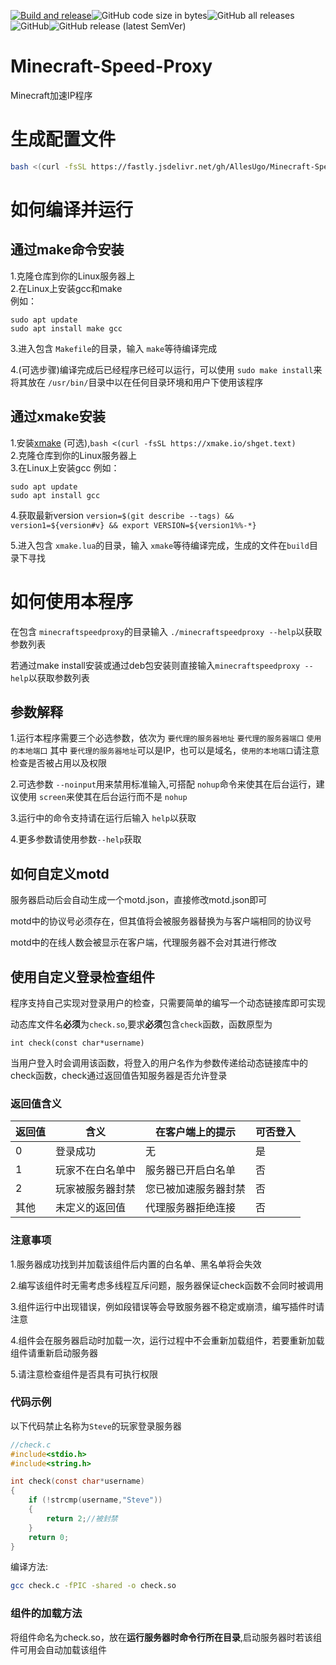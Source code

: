 [![Build and release](https://github.com/AllesUgo/Minecraft-Speed-Proxy/actions/workflows/release.yaml/badge.svg)](https://github.com/AllesUgo/Minecraft-Speed-Proxy/actions/workflows/release.yaml)![GitHub code size in bytes](https://img.shields.io/github/languages/code-size/AllesUgo/Minecraft-Speed-Proxy)![GitHub all releases](https://img.shields.io/github/downloads/AllesUgo/Minecraft-Speed-Proxy/total)![GitHub](https://img.shields.io/github/license/AllesUgo/Minecraft-Speed-Proxy)![GitHub release (latest SemVer)](https://img.shields.io/github/v/release/AllesUgo/Minecraft-Speed-Proxy)
# Minecraft-Speed-Proxy

Minecraft加速IP程序

# 生成配置文件

```bash
bash <(curl -fsSL https://fastly.jsdelivr.net/gh/AllesUgo/Minecraft-Speed-Proxy@master/scripts/config.sh )
```

# 如何编译并运行
## 通过make命令安装
1.克隆仓库到你的Linux服务器上  
2.在Linux上安装gcc和make  
    例如：
    
    sudo apt update
    sudo apt install make gcc
3.进入包含 `Makefile`的目录，输入 `make`等待编译完成


4.(可选步骤)编译完成后已经程序已经可以运行，可以使用 `sudo make install`来将其放在 `/usr/bin/`目录中以在任何目录环境和用户下使用该程序
## 通过xmake安装
1.安装[xmake](https://github.com/xmake-io/xmake) (可选),`bash <(curl -fsSL https://xmake.io/shget.text)`  
2.克隆仓库到你的Linux服务器上  
3.在Linux上安装gcc
    例如：
    
    sudo apt update
    sudo apt install gcc

4.获取最新version `version=$(git describe --tags) && version1=${version#v} && export VERSION=${version1%%-*}`

5.进入包含 `xmake.lua`的目录，输入 `xmake`等待编译完成，生成的文件在`build`目录下寻找



# 如何使用本程序

在包含 `minecraftspeedproxy`的目录输入 `./minecraftspeedproxy --help`以获取参数列表

若通过make install安装或通过deb包安装则直接输入`minecraftspeedproxy --help`以获取参数列表

## 参数解释

1.运行本程序需要三个必选参数，依次为 `要代理的服务器地址` `要代理的服务器端口` `使用的本地端口`
其中 `要代理的服务器地址`可以是IP，也可以是域名，`使用的本地端口`请注意检查是否被占用以及权限

2.可选参数 `--noinput`用来禁用标准输入,可搭配 `nohup`命令来使其在后台运行，建议使用 `screen`来使其在后台运行而不是 `nohup`

3.运行中的命令支持请在运行后输入 `help`以获取

4.更多参数请使用参数`--help`获取
## 如何自定义motd
服务器启动后会自动生成一个motd.json，直接修改motd.json即可

motd中的协议号必须存在，但其值将会被服务器替换为与客户端相同的协议号

motd中的在线人数会被显示在客户端，代理服务器不会对其进行修改
## 使用自定义登录检查组件
程序支持自己实现对登录用户的检查，只需要简单的编写一个动态链接库即可实现

动态库文件名**必须**为`check.so`,要求**必须**包含`check`函数，函数原型为

`int check(const char*username)`

当用户登入时会调用该函数，将登入的用户名作为参数传递给动态链接库中的check函数，check通过返回值告知服务器是否允许登录
### 返回值含义
|返回值|含义|在客户端上的提示|可否登入|
|------|---|---------------|-------|
|0|登录成功|无|是|
|1|玩家不在白名单中|服务器已开启白名单|否|
|2|玩家被服务器封禁|您已被加速服务器封禁|否|
|其他|未定义的返回值|代理服务器拒绝连接|否|

### 注意事项
1.服务器成功找到并加载该组件后内置的白名单、黑名单将会失效

2.编写该组件时无需考虑多线程互斥问题，服务器保证check函数不会同时被调用

3.组件运行中出现错误，例如段错误等会导致服务器不稳定或崩溃，编写插件时请注意

4.组件会在服务器启动时加载一次，运行过程中不会重新加载组件，若要重新加载组件请重新启动服务器

5.请注意检查组件是否具有可执行权限
### 代码示例
以下代码禁止名称为`Steve`的玩家登录服务器

```c
//check.c
#include<stdio.h>
#include<string.h>

int check(const char*username)
{
    if (!strcmp(username,"Steve"))
    {
        return 2;//被封禁
    }
    return 0;
}
```
编译方法:
```bash
gcc check.c -fPIC -shared -o check.so
```
### 组件的加载方法
将组件命名为check.so，放在**运行服务器时命令行所在目录**,启动服务器时若该组件可用会自动加载该组件
